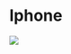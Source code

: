 # Iphone

[![](https://mermaid.ink/img/pako:eNp9kk1u2zAQha9CcOUijiE5khUL3bjxxkBiFE3aRaHNWBrLRCSOMyKD1K4P07P0YqF-_BcX1Uaaxzfz8Q20lSllKGOZFlBVUwU5Q5lo4Z7ZekUaxeff19diVtpKpZf6Exa4dNXlyRxeMYeMeKYNskZzZonF1aNhpXMxpxJb8aPhC1GBoMW9yoH_b5litSjoxeKZsXU3wboA21YS4mpZEBhhKAXuffqgrsFWZ_KjS5kq0sAP9RTodXdvq863O8Xt93IEFnWKXtU2alsi0xEABnWGp0il3WS-I2ZUNMUftOn9i3Ox5SMQ39RC8de_f3KlDzf-_u3-yJhkqk01p1eYLOAEPzEWCrWBQ_8eLvsyZ5XJ2LDFvnQxSqhL2YATaVZYYiJj95kBPycy0XXPGvRPonLfxmTzlYyXUFSusuvMLaD79w4qNyu5I6uNjP0oiJopMt7Kt7r2Bp4_8sfhjecNg-HYnf6ScegPvLE_Cmv5Nrr1wl1fbhquN4giN-QmioLAD7zRMOxLzJQhfuj-__q1ewfJjPcD?type=png)](https://mermaid.live/edit#pako:eNp9kk1u2zAQha9CcOUijiE5khUL3bjxxkBiFE3aRaHNWBrLRCSOMyKD1K4P07P0YqF-_BcX1Uaaxzfz8Q20lSllKGOZFlBVUwU5Q5lo4Z7ZekUaxeff19diVtpKpZf6Exa4dNXlyRxeMYeMeKYNskZzZonF1aNhpXMxpxJb8aPhC1GBoMW9yoH_b5litSjoxeKZsXU3wboA21YS4mpZEBhhKAXuffqgrsFWZ_KjS5kq0sAP9RTodXdvq863O8Xt93IEFnWKXtU2alsi0xEABnWGp0il3WS-I2ZUNMUftOn9i3Ox5SMQ39RC8de_f3KlDzf-_u3-yJhkqk01p1eYLOAEPzEWCrWBQ_8eLvsyZ5XJ2LDFvnQxSqhL2YATaVZYYiJj95kBPycy0XXPGvRPonLfxmTzlYyXUFSusuvMLaD79w4qNyu5I6uNjP0oiJopMt7Kt7r2Bp4_8sfhjecNg-HYnf6ScegPvLE_Cmv5Nrr1wl1fbhquN4giN-QmioLAD7zRMOxLzJQhfuj-__q1ewfJjPcD)
